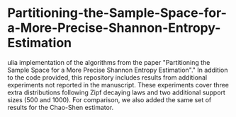 # Partitioning-the-Sample-Space-for-a-More-Precise-Shannon-Entropy-Estimation
ulia implementation of the algorithms from the paper "Partitioning the Sample Space for a More Precise Shannon Entropy Estimation"."
In addition to the code provided, this repository includes results from additional experiments not reported in the manuscript. These experiments cover three extra distributions following Zipf decaying laws and two additional support sizes (500 and 1000). For comparison, we also added the same set of results for the Chao-Shen estimator. 
